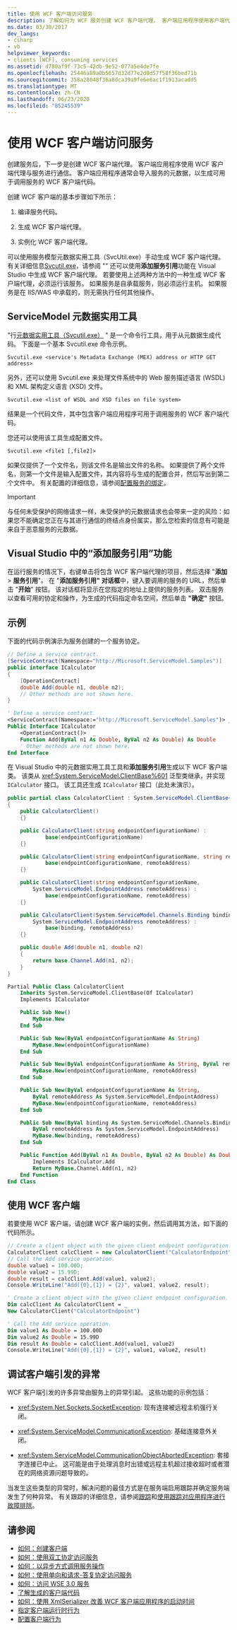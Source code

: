 ```yaml
---
title: 使用 WCF 客户端访问服务
description: 了解如何为 WCF 服务创建 WCF 客户端代理。 客户端应用程序使用客户端代理与服务进行通信。
ms.date: 03/30/2017
dev_langs:
- csharp
- vb
helpviewer_keywords:
- clients [WCF], consuming services
ms.assetid: d780af9f-73c5-42db-9e52-077a5e4de7fe
ms.openlocfilehash: 25446a89a0b5657d32d77e2d0d57f58f36bed71b
ms.sourcegitcommit: 358a28048f36a8dca39a9fe6e6ac1f1913acadd5
ms.translationtype: MT
ms.contentlocale: zh-CN
ms.lasthandoff: 06/23/2020
ms.locfileid: "85245539"
---
```

# <a name="accessing-services-using-a-wcf-client"></a>使用 WCF 客户端访问服务

创建服务后，下一步是创建 WCF 客户端代理。 客户端应用程序使用 WCF 客户端代理与服务进行通信。 客户端应用程序通常会导入服务的元数据，以生成可用于调用服务的 WCF 客户端代码。

 创建 WCF 客户端的基本步骤如下所示：

1. 编译服务代码。

2. 生成 WCF 客户端代理。

3. 实例化 WCF 客户端代理。

可以使用服务模型元数据实用工具（SvcUtil.exe）手动生成 WCF 客户端代理。有关详细信息[Svcutil.exe](servicemodel-metadata-utility-tool-svcutil-exe.md)，请参阅 "" 还可以使用**添加服务引用**功能在 Visual Studio 中生成 WCF 客户端代理。 若要使用上述两种方法中的一种生成 WCF 客户端代理，必须运行该服务。 如果服务是自承载服务，则必须运行主机。 如果服务是在 IIS/WAS 中承载的，则无需执行任何其他操作。

## <a name="servicemodel-metadata-utility-tool"></a>ServiceModel 元数据实用工具
 "行[元数据实用工具（Svcutil.exe）](servicemodel-metadata-utility-tool-svcutil-exe.md) " 是一个命令行工具，用于从元数据生成代码。 下面是一个基本 Svcutil.exe 命令示例。

```console
Svcutil.exe <service's Metadata Exchange (MEX) address or HTTP GET address>
```

 另外，还可以使用 Svcutil.exe 来处理文件系统中的 Web 服务描述语言 (WSDL) 和 XML 架构定义语言 (XSD) 文件。

```console
Svcutil.exe <list of WSDL and XSD files on file system>
```

 结果是一个代码文件，其中包含客户端应用程序可用于调用服务的 WCF 客户端代码。

 您还可以使用该工具生成配置文件。

```console
Svcutil.exe <file1 [,file2]>
```

 如果仅提供了一个文件名，则该文件名是输出文件的名称。 如果提供了两个文件名，则第一个文件是输入配置文件，其内容将与生成的配置合并，然后写出到第二个文件中。 有关配置的详细信息，请参阅[配置服务的绑定](configuring-bindings-for-wcf-services.md)。

> [!IMPORTANT]
> 与任何未受保护的网络请求一样，未受保护的元数据请求也会带来一定的风险：如果您不能确定您正在与其进行通信的终结点身份属实，那么您检索的信息有可能是来自于恶意服务的元数据。

## <a name="add-service-reference-in-visual-studio"></a>Visual Studio 中的“添加服务引用”功能

 在运行服务的情况下，右键单击将包含 WCF 客户端代理的项目，然后选择 "**添加**  >  **服务引用**"。 在 "**添加服务引用" 对话框**中，键入要调用的服务的 URL，然后单击 "**开始**" 按钮。 该对话框将显示在您指定的地址上提供的服务列表。 双击服务以查看可用的协定和操作，为生成的代码指定命名空间，然后单击 **"确定"** 按钮。

## <a name="example"></a>示例
 下面的代码示例演示为服务创建的一个服务协定。

```csharp
// Define a service contract.
[ServiceContract(Namespace="http://Microsoft.ServiceModel.Samples")]
public interface ICalculator
{
    [OperationContract]
    double Add(double n1, double n2);
    // Other methods are not shown here.
}
```

```vb
' Define a service contract.
<ServiceContract(Namespace:="http://Microsoft.ServiceModel.Samples")> _
Public Interface ICalculator
    <OperationContract()>  _
    Function Add(ByVal n1 As Double, ByVal n2 As Double) As Double
    ' Other methods are not shown here.
End Interface
```

 在 Visual Studio 中的元数据实用工具工具和**添加服务引用**生成以下 WCF 客户端类。 该类从 <xref:System.ServiceModel.ClientBase%601> 泛型类继承，并实现 `ICalculator` 接口。 该工具还生成 `ICalculator` 接口（此处未演示）。

```csharp
public partial class CalculatorClient : System.ServiceModel.ClientBase<ICalculator>, ICalculator
{
    public CalculatorClient()
    {}

    public CalculatorClient(string endpointConfigurationName) :
            base(endpointConfigurationName)
    {}

    public CalculatorClient(string endpointConfigurationName, string remoteAddress) :
            base(endpointConfigurationName, remoteAddress)
    {}

    public CalculatorClient(string endpointConfigurationName,
        System.ServiceModel.EndpointAddress remoteAddress) :
            base(endpointConfigurationName, remoteAddress)
    {}

    public CalculatorClient(System.ServiceModel.Channels.Binding binding,
        System.ServiceModel.EndpointAddress remoteAddress) :
            base(binding, remoteAddress)
    {}

    public double Add(double n1, double n2)
    {
        return base.Channel.Add(n1, n2);
    }
}
```

```vb
Partial Public Class CalculatorClient
    Inherits System.ServiceModel.ClientBase(Of ICalculator)
    Implements ICalculator

    Public Sub New()
        MyBase.New
    End Sub

    Public Sub New(ByVal endpointConfigurationName As String)
        MyBase.New(endpointConfigurationName)
    End Sub

    Public Sub New(ByVal endpointConfigurationName As String, ByVal remoteAddress As String)
        MyBase.New(endpointConfigurationName, remoteAddress)
    End Sub

    Public Sub New(ByVal endpointConfigurationName As String,
        ByVal remoteAddress As System.ServiceModel.EndpointAddress)
        MyBase.New(endpointConfigurationName, remoteAddress)
    End Sub

    Public Sub New(ByVal binding As System.ServiceModel.Channels.Binding,
        ByVal remoteAddress As System.ServiceModel.EndpointAddress)
        MyBase.New(binding, remoteAddress)
    End Sub

    Public Function Add(ByVal n1 As Double, ByVal n2 As Double) As Double
        Implements ICalculator.Add
        Return MyBase.Channel.Add(n1, n2)
    End Function
End Class
```

## <a name="using-the-wcf-client"></a>使用 WCF 客户端
 若要使用 WCF 客户端，请创建 WCF 客户端的实例，然后调用其方法，如下面的代码所示。

```csharp
// Create a client object with the given client endpoint configuration.
CalculatorClient calcClient = new CalculatorClient("CalculatorEndpoint"));
// Call the Add service operation.
double value1 = 100.00D;
double value2 = 15.99D;
double result = calcClient.Add(value1, value2);
Console.WriteLine("Add({0},{1}) = {2}", value1, value2, result);
```

```vb
' Create a client object with the given client endpoint configuration.
Dim calcClient As CalculatorClient = _
New CalculatorClient("CalculatorEndpoint")

' Call the Add service operation.
Dim value1 As Double = 100.00D
Dim value2 As Double = 15.99D
Dim result As Double = calcClient.Add(value1, value2)
Console.WriteLine("Add({0},{1}) = {2}", value1, value2, result)
```

## <a name="debugging-exceptions-thrown-by-a-client"></a>调试客户端引发的异常

WCF 客户端引发的许多异常由服务上的异常引起。 这些功能的示例包括：

- <xref:System.Net.Sockets.SocketException>: 现有连接被远程主机强行关闭。

- <xref:System.ServiceModel.CommunicationException>: 基础连接意外关闭。

- <xref:System.ServiceModel.CommunicationObjectAbortedException>: 套接字连接已中止。 这可能是由于处理消息时出错或远程主机超过接收超时或者潜在的网络资源问题导致的。

当发生这些类型的异常时，解决问题的最佳方式是在服务端启用跟踪并确定服务端发生了何种异常。 有关跟踪的详细信息，请参阅[跟踪](./diagnostics/tracing/index.md)和[使用跟踪对应用程序进行故障排除](./diagnostics/tracing/using-tracing-to-troubleshoot-your-application.md)。

## <a name="see-also"></a>请参阅

- [如何：创建客户端](how-to-create-a-wcf-client.md)
- [如何：使用双工协定访问服务](./feature-details/how-to-access-services-with-a-duplex-contract.md)
- [如何：以异步方式调用服务操作](./feature-details/how-to-call-wcf-service-operations-asynchronously.md)
- [如何：使用单向和请求-答复协定访问服务](./feature-details/how-to-access-wcf-services-with-one-way-and-request-reply-contracts.md)
- [如何：访问 WSE 3.0 服务](./feature-details/how-to-access-a-wse-3-0-service-with-a-wcf-client.md)
- [了解生成的客户端代码](./feature-details/understanding-generated-client-code.md)
- [如何：使用 XmlSerializer 改善 WCF 客户端应用程序的启动时间](./feature-details/startup-time-of-wcf-client-applications-using-the-xmlserializer.md)
- [指定客户端运行时行为](specifying-client-run-time-behavior.md)
- [配置客户端行为](configuring-client-behaviors.md)
